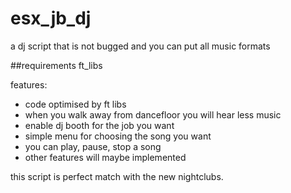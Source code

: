 # esx_jb_dj
a dj script that is not bugged and you can put all music formats


##requirements
ft_libs


features:

- code optimised by ft libs
- when you walk away from dancefloor you will hear less music
- enable dj booth for the job you want
- simple menu for choosing the song you want
- you can play, pause, stop a song
- other features will maybe implemented


this script is perfect match with the new nightclubs. 

